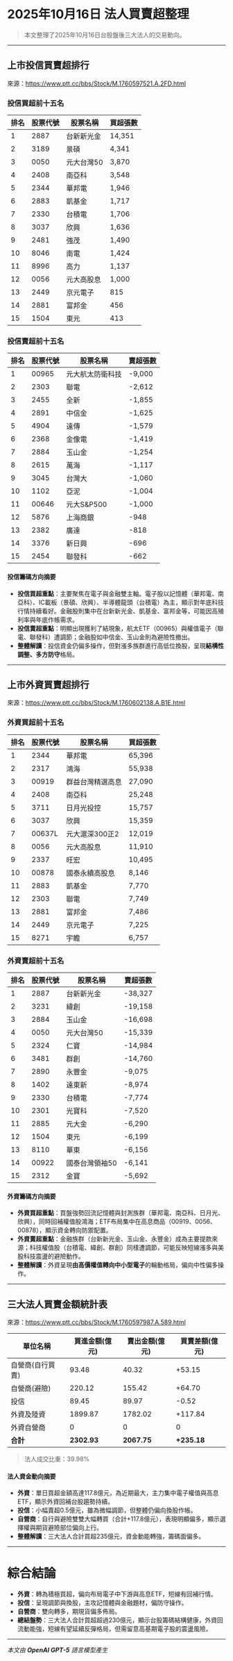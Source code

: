 # 2025年10月16日 法人買賣超整理

> 本文整理了2025年10月16日台股盤後三大法人的交易動向。

---

## 上市投信買賣超排行
來源：<https://www.ptt.cc/bbs/Stock/M.1760597521.A.2FD.html>

### 投信買超前十五名
| 排名 | 股票代號 | 股票名稱   | 買超張數 |
|------|----------|------------|----------|
| 1 | 2887 | 台新新光金 | 14,351 |
| 2 | 3189 | 景碩 | 4,341 |
| 3 | 0050 | 元大台灣50 | 3,870 |
| 4 | 2408 | 南亞科 | 3,548 |
| 5 | 2344 | 華邦電 | 1,946 |
| 6 | 2883 | 凱基金 | 1,717 |
| 7 | 2330 | 台積電 | 1,706 |
| 8 | 3037 | 欣興 | 1,636 |
| 9 | 2481 | 強茂 | 1,490 |
| 10 | 8046 | 南電 | 1,424 |
| 11 | 8996 | 高力 | 1,137 |
| 12 | 0056 | 元大高股息 | 1,000 |
| 13 | 2449 | 京元電子 | 815 |
| 14 | 2881 | 富邦金 | 456 |
| 15 | 1504 | 東元 | 413 |

### 投信賣超前十五名
| 排名 | 股票代號 | 股票名稱   | 賣超張數 |
|------|----------|------------|----------|
| 1 | 00965 | 元大航太防衛科技 | -9,000 |
| 2 | 2303 | 聯電 | -2,612 |
| 3 | 2455 | 全新 | -1,855 |
| 4 | 2891 | 中信金 | -1,625 |
| 5 | 4904 | 遠傳 | -1,579 |
| 6 | 2368 | 金像電 | -1,419 |
| 7 | 2884 | 玉山金 | -1,254 |
| 8 | 2615 | 萬海 | -1,117 |
| 9 | 3045 | 台灣大 | -1,060 |
| 10 | 1102 | 亞泥 | -1,004 |
| 11 | 00646 | 元大S&P500 | -1,000 |
| 12 | 5876 | 上海商銀 | -948 |
| 13 | 2382 | 廣達 | -818 |
| 14 | 3376 | 新日興 | -696 |
| 15 | 2454 | 聯發科 | -662 |

#### 投信籌碼方向摘要
- **投信買超重點**：主要聚焦在電子與金融雙主軸。電子股以記憶體（華邦電、南亞科）、IC載板（景碩、欣興）、半導體龍頭（台積電）為主，顯示對年底科技行情持續看好。金融股則集中在台新新光金、凱基金、富邦金等，可能因高殖利率與年底作帳需求。
- **投信賣超重點**：明顯出現獲利了結現象，航太ETF（00965）與權值電子（聯電、聯發科）遭調節；金融股如中信金、玉山金則為避險性撤出。
- **整體解讀**：投信資金仍偏多操作，但對漲多族群進行高低位換股，呈現**結構性調整、多方防守**格局。

---

## 上市外資買賣超排行
來源：<https://www.ptt.cc/bbs/Stock/M.1760602138.A.B1E.html>

### 外資買超前十五名
| 排名 | 股票代號 | 股票名稱   | 買超張數 |
|------|----------|------------|----------|
| 1 | 2344 | 華邦電 | 65,396 |
| 2 | 2317 | 鴻海 | 55,938 |
| 3 | 00919 | 群益台灣精選高息 | 27,090 |
| 4 | 2408 | 南亞科 | 25,248 |
| 5 | 3711 | 日月光投控 | 15,757 |
| 6 | 3037 | 欣興 | 15,359 |
| 7 | 00637L | 元大滬深300正2 | 12,019 |
| 8 | 0056 | 元大高股息 | 11,910 |
| 9 | 2337 | 旺宏 | 10,495 |
| 10 | 00878 | 國泰永續高股息 | 8,146 |
| 11 | 2883 | 凱基金 | 7,770 |
| 12 | 2303 | 聯電 | 7,749 |
| 13 | 2881 | 富邦金 | 7,486 |
| 14 | 2449 | 京元電子 | 7,225 |
| 15 | 8271 | 宇瞻 | 6,757 |

### 外資賣超前十五名
| 排名 | 股票代號 | 股票名稱   | 賣超張數 |
|------|----------|------------|----------|
| 1 | 2887 | 台新新光金 | -38,327 |
| 2 | 3231 | 緯創 | -19,158 |
| 3 | 2884 | 玉山金 | -16,698 |
| 4 | 0050 | 元大台灣50 | -15,339 |
| 5 | 2324 | 仁寶 | -14,984 |
| 6 | 3481 | 群創 | -14,760 |
| 7 | 2890 | 永豐金 | -9,075 |
| 8 | 1402 | 遠東新 | -8,974 |
| 9 | 2330 | 台積電 | -7,774 |
| 10 | 2301 | 光寶科 | -7,520 |
| 11 | 2885 | 元大金 | -6,290 |
| 12 | 1504 | 東元 | -6,199 |
| 13 | 8110 | 華東 | -6,156 |
| 14 | 00922 | 國泰台灣領袖50 | -6,141 |
| 15 | 2312 | 金寶 | -5,692 |

#### 外資籌碼方向摘要
- **外資買超重點**：買盤強勢回流記憶體與封測族群（華邦電、南亞科、日月光、欣興），同時回補權值股鴻海；ETF布局集中在高息商品（00919、0056、00878），顯示資金轉向防禦配置。
- **外資賣超重點**：金融族群（台新新光金、玉山金、永豐金）成為主要提款來源；科技權值股（台積電、緯創、群創）同樣遭調節，可能反映短線漲多與美股科技震盪的避險動作。
- **整體解讀**：外資呈現**由高價權值轉向中小型電子**的輪動格局，偏向中性偏多操作。

---

## 三大法人買賣金額統計表
來源：<https://www.ptt.cc/bbs/Stock/M.1760597987.A.589.html>

| 單位名稱           | 買進金額(億元) | 賣出金額(億元) | 買賣差額(億元) |
|--------------------|----------------|----------------|----------------|
| 自營商(自行買賣) | 93.48 | 40.32 | +53.15 |
| 自營商(避險) | 220.12 | 155.42 | +64.70 |
| 投信 | 89.45 | 89.97 | -0.52 |
| 外資及陸資 | 1899.87 | 1782.02 | +117.84 |
| 外資自營商 | 0 | 0 | 0 |
| **合計** | **2302.93** | **2067.75** | **+235.18** |

> 法人成交比重：39.98%

#### 法人資金動向摘要
- **外資**：單日買超金額高達117.8億元，為近期最大，主力集中電子權值與高息ETF，顯示外資回補台股趨勢持續。
- **投信**：小幅賣超0.5億元，雖為微幅調節，但整體仍偏向換股作帳。
- **自營商**：自行與避險雙雙大幅轉買（合計+117.8億元），表現明顯偏多，顯示選擇權與期貨避險部位偏向上行。
- **整體解讀**：三大法人合計買超235億元，資金動能轉強，籌碼面偏多。

---

# 綜合結論
- **外資**：轉為積極買超，偏向布局電子中下游與高息ETF，短線有回補行情。
- **投信**：呈現調節與換股，主攻記憶體與金融題材，偏防守操作。
- **自營商**：雙向轉多，期現貨偏多佈局。
- **總結盤勢**：三大法人合計買超超過230億元，顯示台股籌碼結構健康，外資回流動能強，短線有望延續反彈格局，但需留意高基期電子股的震盪風險。

---

*本文由 **OpenAI GPT-5** 語言模型產生*
